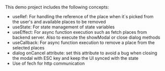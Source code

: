 This demo project includes the following concepts:
- useRef: For handling the reference of the place when it´s picked from the user's and available places to be removed
- useState: For state management of state variables
- useEffect: For async function execution such as fetch places from backend server. Also to execute the showModal or close dialog methods
- useCallback: For async function execution to remove a place from the selected places
- dialog onCancel attribute: set this attribute to avoid a bug when closing the modal with ESC key and keep the UI synced with the state
- Use of fech for http communication
